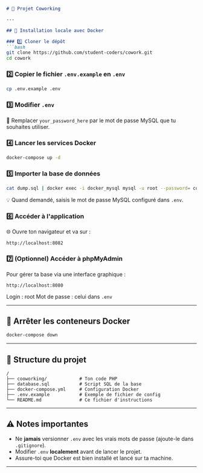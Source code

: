 

````markdown
# 🏢 Projet Coworking

---

## 🚀 Installation locale avec Docker

### 1️⃣ Cloner le dépôt  
```bash
git clone https://github.com/student-coders/cowork.git
cd cowork
````

### 2️⃣ Copier le fichier `.env.example` en `.env`

```bash
cp .env.example .env
```

### 3️⃣ Modifier `.env`

🔧 Remplacer `your_password_here` par le mot de passe MySQL que tu souhaites utiliser.

### 4️⃣ Lancer les services Docker

```bash
docker-compose up -d
```

### 5️⃣ Importer la base de données

```bash
cat dump.sql | docker exec -i docker_mysql mysql -u root --password= coworking_space

```

💡 Quand demandé, saisis le mot de passe MySQL configuré dans `.env`.

### 6️⃣ Accéder à l'application

🌐 Ouvre ton navigateur et va sur :

```
http://localhost:8082
```

### 7️⃣ (Optionnel) Accéder à phpMyAdmin

Pour gérer ta base via une interface graphique :

```
http://localhost:8080
```

Login : root
Mot de passe : celui dans `.env`

---

## 🛑 Arrêter les conteneurs Docker

```bash
docker-compose down
```

---

## 📁 Structure du projet

```
/
├── cooworking/            # Ton code PHP
├── database.sql           # Script SQL de la base
├── docker-compose.yml     # Configuration Docker
├── .env.example           # Exemple de fichier de config
└── README.md              # Ce fichier d'instructions
```

---

## ⚠️ Notes importantes

* Ne **jamais** versionner `.env` avec les vrais mots de passe (ajoute-le dans `.gitignore`).
* Modifier `.env` **localement** avant de lancer le projet.
* Assure-toi que Docker est bien installé et lancé sur ta machine.

---

